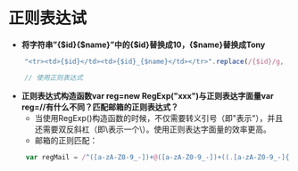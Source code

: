 # 正则表达试

- **将字符串”<tr><td>{$id}</td><td>{$name}</td></tr>”中的{$id}替换成10，{$name}替换成Tony**
```js
    "<tr><td>{$id}</td><td>{$id}_{$name}</td></tr>".replace(/{$id}/g, '10').replace(/{$name}/g, 'Tony');

    // 使用正则表达式
```

- **正则表达式构造函数var reg=new RegExp("xxx")与正则表达字面量var reg=//有什么不同？匹配邮箱的正则表达式？**
     - 当使用RegExp()构造函数的时候，不仅需要转义引号（即\"表示"），并且还需要双反斜杠（即\\表示一个\）。使用正则表达字面量的效率更高。 
     - 邮箱的正则匹配：
     ```js
      var regMail = /^([a-zA-Z0-9_-])+@([a-zA-Z0-9_-])+((.[a-zA-Z0-9_-]{2,3}){1,2})$/;
     ```
